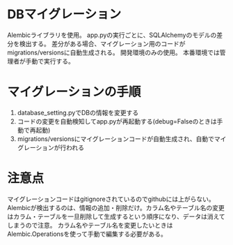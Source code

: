 # DBマイグレーション
Alembicライブラリを使用。
app.pyの実行ごとに、SQLAlchemyのモデルの差分を検出する。
差分がある場合、マイグレーション用のコードがmigrations/versionsに自動生成される。
開発環境のみの使用。
本番環境では管理者が手動で実行する。

# マイグレーションの手順
1. database_setting.pyでDBの情報を変更する
2. コードの変更を自動検知してapp.pyが再起動する(debug=Falseのときは手動で再起動)
3. migrations/versionsにマイグレーションコードが自動生成され、自動でマイグレーションが行われる

# 注意点
マイグレーションコードはgitignoreされているのでgithubには上がらない。
Alembicが検出するのは、情報の追加・削除だけ。カラム名やテーブル名の変更はカラム・テーブルを一旦削除して生成するという順序になり、データは消えてしまうので注意。
カラム名やテーブル名を変更したいときはAlembic.Operationsを使って手動で編集する必要がある。